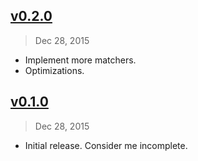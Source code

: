 ## [v0.2.0]
> Dec 28, 2015

- Implement more matchers.
- Optimizations.

## [v0.1.0]
> Dec 28, 2015

- Initial release. Consider me incomplete.

[v0.1.0]: https://github.com/rstacruz/scour-search/tree/v0.1.0
[v0.2.0]: https://github.com/rstacruz/scour-search/compare/v0.1.0...v0.2.0
